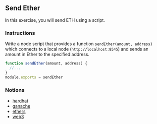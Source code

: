 ## Send Ether

In this exercise, you will send ETH using a script.

### Instructions

Write a node script that provides a function `sendEther(amount, address)` which connects to a local node (`http://localhost:8545`) and sends an amount in Ether to the specified address.

```js
function sendEther(amount, address) {
  //...
}
module.exports = sendEther
```

### Notions

- [hardhat](https://hardhat.org)
- [ganache](https://www.trufflesuite.com/ganache)
- [ethers](https://docs.ethers.io/)
- [web3](https://web3js.readthedocs.io/)
